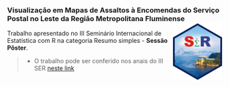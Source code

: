 ### Visualização em Mapas de Assaltos à Encomendas do Serviço Postal no Leste da Região Metropolitana Fluminense <img src="man/figures/sticker.png" align="right" />

Trabalho apresentado no III Seminário Internacional de Estatística com R na categoria Resumo simples - **Sessão Pôster**.

>- O trabalho pode ser conferido nos anais do III SER [neste link](https://proceedings.science/iii-ser-2018/papers/visualizacao-em-mapas-de-assaltos-a-encomendas-do-servico-postal-no-leste-da-regiao-metropolitana-fluminense?lang=pt-br)
